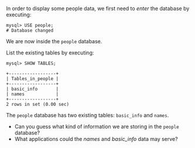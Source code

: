 In order to display some people data, we first need to _enter_ the database by executing: 

```
mysql> USE people;
# Database changed
```

We are now inside the `people` database.

List the existing tables by executing: 

```
mysql> SHOW TABLES;

+------------------+ 
| Tables_in_people | 
+------------------+ 
| basic_info       | 
| names            | 
+------------------+ 
2 rows in set (0.00 sec)
```

The `people` database has two existing tables: `basic_info` and `names`. 

- Can you guess what kind of information we are storing in the `people` database?
- What applications could the _names_ and *basic_info* data may serve?